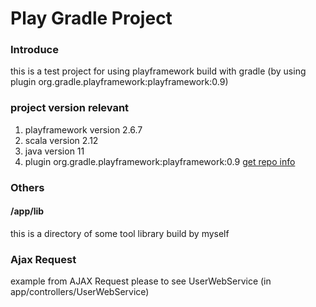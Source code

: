 # Play Gradle Project
### Introduce
this is a test project for using playframework build with gradle (by using plugin org.gradle.playframework:playframework:0.9)
### project version relevant
1. playframework version 2.6.7
2. scala version 2.12
3. java version 11
4. plugin org.gradle.playframework:playframework:0.9 [get repo info](https://gradle.github.io/playframework/)
### Others
#### /app/lib
this is a directory of some tool library build by myself

### Ajax Request
example from AJAX Request please to see UserWebService (in app/controllers/UserWebService)